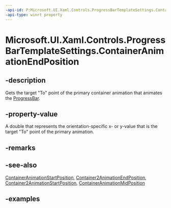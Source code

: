 ```yaml
---
-api-id: P:Microsoft.UI.Xaml.Controls.ProgressBarTemplateSettings.ContainerAnimationEndPosition
-api-type: winrt property
---
```


# Microsoft.UI.Xaml.Controls.ProgressBarTemplateSettings.ContainerAnimationEndPosition

<!--
public double ContainerAnimationEndPosition { get; set; }
-->

## -description

Gets the target "To" point of the primary container animation that animates the [ProgressBar](progressbar.md).

## -property-value

A double that represents the orientation-specific x- or y-value that is the target "To" point of the primary animation.

## -remarks

## -see-also

[ContainerAnimationStartPosition](progressbartemplatesettings_containeranimationstartposition.md), [Container2AnimationEndPosition](progressbartemplatesettings_container2animationendposition.md), [Container2AnimationStartPosition](progressbartemplatesettings_container2animationstartposition.md), [ContainerAnimationMidPosition](progressbartemplatesettings_containeranimationmidposition.md)

## -examples
